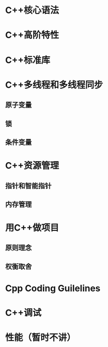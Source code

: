 # C++核心语法

# C++高阶特性

# C++标准库

# C++多线程和多线程同步
## 原子变量
## 锁
## 条件变量

# C++资源管理
## 指针和智能指针
## 内存管理

# 用C++做项目
## 原则理念
## 权衡取舍

# Cpp Coding Guilelines

# C++调试

# 性能（暂时不讲）
